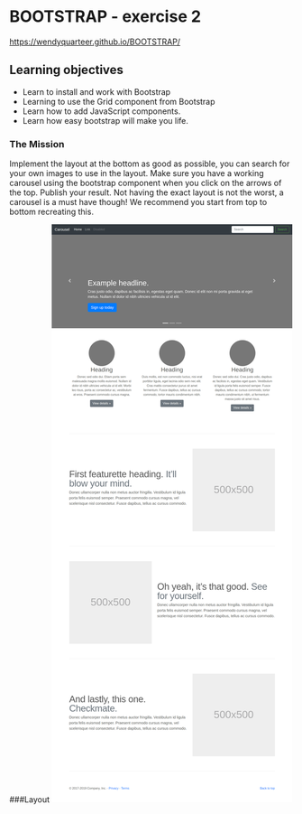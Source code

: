 # BOOTSTRAP - exercise 2
https://wendyquarteer.github.io/BOOTSTRAP/

## Learning objectives
- Learn to install and work with Bootstrap
- Learning to use the Grid component from Bootstrap
- Learn how to add JavaScript components.
- Learn how easy bootstrap will make you life.

### The Mission
Implement the layout at the bottom as good as possible, you can search 
for your own images to use in the layout. Make sure you have a working 
carousel using the bootstrap component when you click on the arrows of 
the top. Publish your result.
Not having the exact layout is not the worst, a carousel is a must have 
though! We recommend you start from top to bottom recreating this.

###Layout
![My Image](pictures/carousel.png)
